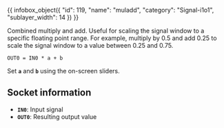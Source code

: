 {{ infobox_object({
	"id": 119,
	"name": "muladd",
	"category": "Signal-i1o1",
	"sublayer_width": 14
}) }}

Combined multiply and add. Useful for scaling the signal window to a specific floating point range. For example, multiply by 0.5 and add 0.25 to scale the signal window to a value between 0.25 and 0.75.

`OUT0 = IN0 * a + b`

Set **`a`** and **`b`** using the on-screen sliders.

## Socket information
- **`IN0`**: Input signal
- **`OUT0`**: Resulting output value